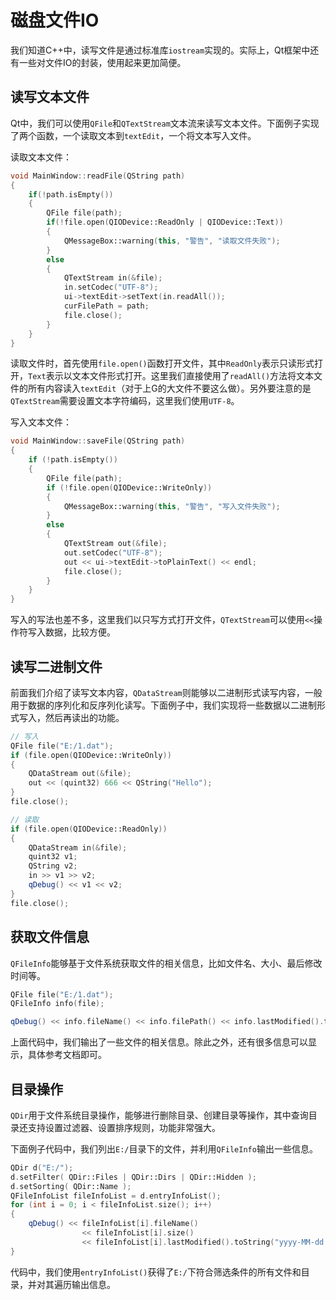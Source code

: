 # 磁盘文件IO

我们知道C++中，读写文件是通过标准库`iostream`实现的。实际上，Qt框架中还有一些对文件IO的封装，使用起来更加简便。

## 读写文本文件

Qt中，我们可以使用`QFile`和`QTextStream`文本流来读写文本文件。下面例子实现了两个函数，一个读取文本到`textEdit`，一个将文本写入文件。

读取文本文件：
```cpp
void MainWindow::readFile(QString path)
{
    if(!path.isEmpty())
    {
        QFile file(path);
        if(!file.open(QIODevice::ReadOnly | QIODevice::Text))
        {
            QMessageBox::warning(this, "警告", "读取文件失败");
        }
        else
        {
            QTextStream in(&file);
            in.setCodec("UTF-8");
            ui->textEdit->setText(in.readAll());
            curFilePath = path;
            file.close();
        }
    }
}
```

读取文件时，首先使用`file.open()`函数打开文件，其中`ReadOnly`表示只读形式打开，`Text`表示以文本文件形式打开。这里我们直接使用了`readAll()`方法将文本文件的所有内容读入`textEdit`（对于上G的大文件不要这么做）。另外要注意的是`QTextStream`需要设置文本字符编码，这里我们使用`UTF-8`。

写入文本文件：
```cpp
void MainWindow::saveFile(QString path)
{
    if (!path.isEmpty())
    {
        QFile file(path);
        if (!file.open(QIODevice::WriteOnly))
        {
            QMessageBox::warning(this, "警告", "写入文件失败");
        }
        else
        {
            QTextStream out(&file);
            out.setCodec("UTF-8");
            out << ui->textEdit->toPlainText() << endl;
            file.close();
        }
    }
}
```

写入的写法也差不多，这里我们以只写方式打开文件，`QTextStream`可以使用`<<`操作符写入数据，比较方便。

## 读写二进制文件

前面我们介绍了读写文本内容，`QDataStream`则能够以二进制形式读写内容，一般用于数据的序列化和反序列化读写。下面例子中，我们实现将一些数据以二进制形式写入，然后再读出的功能。

```cpp
// 写入
QFile file("E:/1.dat");
if (file.open(QIODevice::WriteOnly))
{
    QDataStream out(&file);
    out << (quint32) 666 << QString("Hello");
}
file.close();

// 读取
if (file.open(QIODevice::ReadOnly))
{
    QDataStream in(&file);
    quint32 v1;
    QString v2;
    in >> v1 >> v2;
    qDebug() << v1 << v2;
}
file.close();
```

## 获取文件信息

`QFileInfo`能够基于文件系统获取文件的相关信息，比如文件名、大小、最后修改时间等。

```cpp
QFile file("E:/1.dat");
QFileInfo info(file);

qDebug() << info.fileName() << info.filePath() << info.lastModified().toString("yyyy-MM-dd hh:mm:ss");
```

上面代码中，我们输出了一些文件的相关信息。除此之外，还有很多信息可以显示，具体参考文档即可。

## 目录操作

`QDir`用于文件系统目录操作，能够进行删除目录、创建目录等操作，其中查询目录还支持设置过滤器、设置排序规则，功能非常强大。

下面例子代码中，我们列出`E:/`目录下的文件，并利用`QFileInfo`输出一些信息。

```cpp
QDir d("E:/");
d.setFilter( QDir::Files | QDir::Dirs | QDir::Hidden );
d.setSorting( QDir::Name );
QFileInfoList fileInfoList = d.entryInfoList();
for (int i = 0; i < fileInfoList.size(); i++)
{
    qDebug() << fileInfoList[i].fileName()
                << fileInfoList[i].size()
                << fileInfoList[i].lastModified().toString("yyyy-MM-dd hh:mm:ss");
}
```

代码中，我们使用`entryInfoList()`获得了`E:/`下符合筛选条件的所有文件和目录，并对其遍历输出信息。
